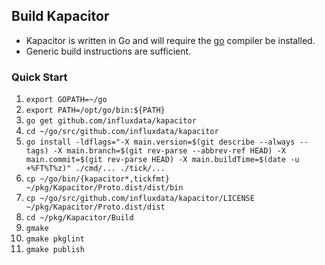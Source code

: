 ## Build Kapacitor

- Kapacitor is written in Go and will require the [go](../../Go) compiler be installed.
- Generic build instructions are sufficient.


### Quick Start
1. `export GOPATH=~/go`
2. `export PATH=/opt/go/bin:${PATH}`
3. `go get github.com/influxdata/kapacitor`
4. `cd ~/go/src/github.com/influxdata/kapacitor`
5. `go install -ldflags="-X main.version=$(git describe --always --tags) -X main.branch=$(git rev-parse --abbrev-ref HEAD) -X main.commit=$(git rev-parse HEAD) -X main.buildTime=$(date -u +%FT%T%z)" ./cmd/... ./tick/...`
8. `cp ~/go/bin/{kapacitor*,tickfmt} ~/pkg/Kapacitor/Proto.dist/dist/bin`
9. `cp ~/go/src/github.com/influxdata/kapacitor/LICENSE ~/pkg/Kapacitor/Proto.dist/dist`
10. `cd ~/pkg/Kapacitor/Build`
11. `gmake`
12. `gmake pkglint`
13. `gmake publish`

